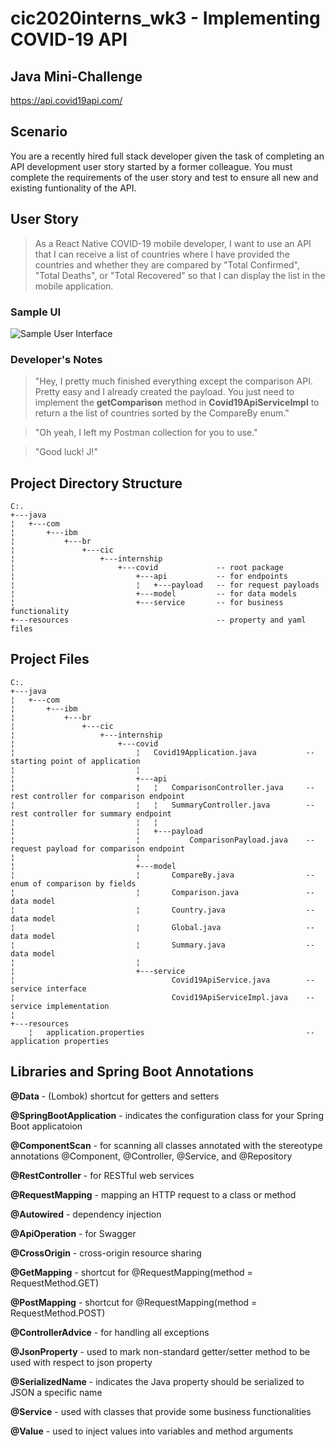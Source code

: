 # cic2020interns_wk3 - Implementing COVID-19 API
## Java Mini-Challenge
https://api.covid19api.com/

## Scenario
You are a recently hired full stack developer given the task of completing an API development user story started by a former colleague. You must complete the requirements of the user story and test to ensure all new and existing funtionality of the API.

## User Story 
 > As a React Native COVID-19 mobile developer, I want to use an API that I can receive a list of countries where I have provided the countries and whether they are compared by "Total Confirmed", "Total Deaths", or "Total Recovered" so that I can display the list in the mobile application.

### Sample UI
![Sample User Interface](https://media.github.ibm.com/user/203313/files/8ecc4a00-bb67-11ea-944a-17d4b83d1486)

### Developer's Notes
> "Hey, I pretty much finished everything except the comparison API. Pretty easy and I already created the payload. You just need to implement the **getComparison** method in **Covid19ApiServiceImpl** to return a the list of countries sorted by the CompareBy enum."

> "Oh yeah, I left my Postman collection for you to use."

> "Good luck! J!"

## Project Directory Structure 
```
C:.
+---java
¦   +---com
¦       +---ibm
¦           +---br
¦               +---cic
¦                   +---internship
¦                       +---covid             -- root package
¦                           +---api           -- for endpoints  
¦                           ¦   +---payload   -- for request payloads
¦                           +---model         -- for data models
¦                           +---service       -- for business functionality
+---resources                                 -- property and yaml files
```

## Project Files
```
C:.
+---java
¦   +---com
¦       +---ibm
¦           +---br
¦               +---cic
¦                   +---internship
¦                       +---covid
¦                           ¦   Covid19Application.java           -- starting point of application
¦                           ¦
¦                           +---api
¦                           ¦   ¦   ComparisonController.java     -- rest controller for comparison endpoint
¦                           ¦   ¦   SummaryController.java        -- rest controller for summary endpoint
¦                           ¦   ¦
¦                           ¦   +---payload
¦                           ¦           ComparisonPayload.java    -- request payload for comparison endpoint
¦                           ¦
¦                           +---model
¦                           ¦       CompareBy.java                -- enum of comparison by fields
¦                           ¦       Comparison.java               -- data model
¦                           ¦       Country.java                  -- data model
¦                           ¦       Global.java                   -- data model
¦                           ¦       Summary.java                  -- data model
¦                           ¦
¦                           +---service
¦                                   Covid19ApiService.java        -- service interface
¦                                   Covid19ApiServiceImpl.java    -- service implementation
¦
+---resources
    ¦   application.properties                                    -- application properties
```

## Libraries and Spring Boot Annotations
**@Data** - (Lombok) shortcut for getters and setters

**@SpringBootApplication** - indicates the configuration class for your Spring Boot applicatoion 

**@ComponentScan** - for scanning all classes annotated with the stereotype annotations @Component, @Controller, @Service, and @Repository

**@RestController** - for RESTful web services

**@RequestMapping** - mapping an HTTP request to a class or method

**@Autowired** - dependency injection

**@ApiOperation** - for Swagger

**@CrossOrigin** - cross-origin resource sharing

**@GetMapping** - shortcut for @RequestMapping(method = RequestMethod.GET)

**@PostMapping** - shortcut for @RequestMapping(method = RequestMethod.POST)

**@ControllerAdvice** -  for handling all exceptions

**@JsonProperty** - used to mark non-standard getter/setter method to be used with respect to json property

**@SerializedName** - indicates the Java property should be serialized to JSON a specific name

**@Service** - used with classes that provide some business functionalities

**@Value** - used to inject values into variables and method arguments
